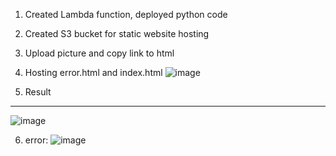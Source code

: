 1. Created Lambda function, deployed python code

2. Created S3 bucket for static website hosting
3. Upload picture and copy link to html
4. Hosting error.html and index.html
![image](https://user-images.githubusercontent.com/61839115/140761904-d7525dec-117b-44be-a4fa-671d654a32ea.png)
5. Result
-----------
![image](https://user-images.githubusercontent.com/61839115/140762016-310c3af8-3fa6-474d-9ec7-57d35aa03c21.png)

6. error:
![image](https://user-images.githubusercontent.com/61839115/140762091-91e0b682-6348-4c69-ad0b-82896dc218af.png)
